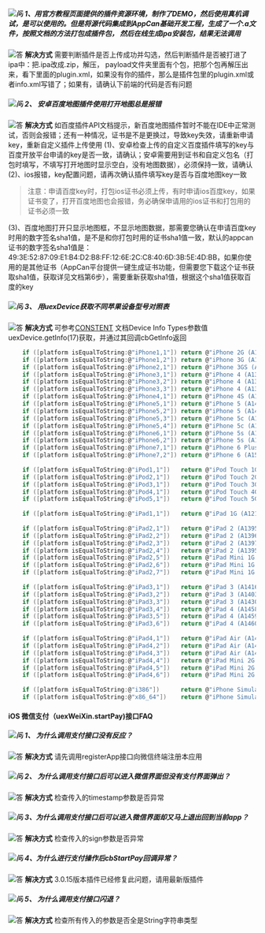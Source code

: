 ﻿ 
<h5 id="h5-1"><img src="http://appcan-download.oss-cn-beijing.aliyuncs.com/%E5%85%AC%E6%B5%8B%2Ff.png" alt="问"> 1、用官方教程页面提供的插件资源环境，制作了DEMO，然后使用真机调试，是可以使用的。但是将源代码集成到AppCan基础开发工程，生成了一个.a文件，按照文档的方法打包成插件包， 然后在线生成ipa安装包，结果无法调用</h5>   
 
![答](http://appcan-download.oss-cn-beijing.aliyuncs.com/%E5%85%AC%E6%B5%8B%2Fq.png) **解决方式**
需要判断插件是否上传成功并勾选，然后判断插件是否被打进了ipa中：把.ipa改成.zip，解压， payload文件夹里面有个包，把那个包再解压出来，看下里面的plugin.xml，如果没有你的插件，那么是插件包里的plugin.xml或者info.xml写错了；如果有，请确认下前端的代码是否有问题

<h5 id="h5-2"><a name="h5-2" class="reference-link"></a><img src="http://appcan-download.oss-cn-beijing.aliyuncs.com/%E5%85%AC%E6%B5%8B%2Ff.png" alt="问"> 2、 安卓百度地图插件使用打开地图总是报错</h5>  
 
![答](http://appcan-download.oss-cn-beijing.aliyuncs.com/%E5%85%AC%E6%B5%8B%2Fq.png) **解决方式**
如百度插件API文档提示，新百度地图插件暂时不能在IDE中正常测试，否则会报错；还有一种情况，证书是不是更换过，导致key失效，请重新申请key，重新自定义插件上传使用
(1)、安卓检查上传的自定义百度插件填写的key与百度开放平台申请的key是否一致，请确认；安卓需要用到证书和自定义包名（打包时填写，不填写打开地图时显示空白，没有地图数据），必须保持一致，请确认
(2)、ios报错，key配置问题，请再次确认插件填写key是否与百度地图key一致
   > 注意：申请百度key时，打包ios证书必须上传，有时申请ios百度key，如果证书变了，打开百度地图也会报错，务必确保申请用的ios证书和打包用的证书必须一致
   
(3)、百度地图打开只显示地图框，不显示地图数据，那需要您确认在申请百度key时用的数字签名sha1值，是不是和你打包时用的证书sha1值一致，默认的appcan证书的数字签名sha1值是：49:3E:52:87:09:E1:B4:D2:B8:FF:12:6E:2C:C8:40:6D:3B:5E:4D:BB，如果你使用的是其他证书（AppCan平台提供一键生成证书功能，但需要您下载这个证书获取sha1值，获取详见文档第6步），需要重新获取sha1值，根据这个sha1值获取百度的key

<h5 id="h5-3"><a name="h5-3" class="reference-link"></a><img src="http://appcan-download.oss-cn-beijing.aliyuncs.com/%E5%85%AC%E6%B5%8B%2Ff.png" alt="问"> 3、 用uexDevice获取不同苹果设备型号对照表</h5>  
 
![答](http://appcan-download.oss-cn-beijing.aliyuncs.com/%E5%85%AC%E6%B5%8B%2Fq.png) **解决方式**
可参考[CONSTENT](http://newdocx.appcan.cn/newdocx/docx?type=978_975 "CONSTENT") 文档Device Info Types参数值uexDevice.getInfo(17)获取，并通过其回调cbGetInfo返回
```c
    if ([platform isEqualToString:@"iPhone1,1"]) return @"iPhone 2G (A1203)";
    if ([platform isEqualToString:@"iPhone1,2"]) return @"iPhone 3G (A1241/A1324)";
    if ([platform isEqualToString:@"iPhone2,1"]) return @"iPhone 3GS (A1303/A1325)";
    if ([platform isEqualToString:@"iPhone3,1"]) return @"iPhone 4 (A1332)";
    if ([platform isEqualToString:@"iPhone3,2"]) return @"iPhone 4 (A1332)";
    if ([platform isEqualToString:@"iPhone3,3"]) return @"iPhone 4 (A1349)";
    if ([platform isEqualToString:@"iPhone4,1"]) return @"iPhone 4S (A1387/A1431)";
    if ([platform isEqualToString:@"iPhone5,1"]) return @"iPhone 5 (A1428)";
    if ([platform isEqualToString:@"iPhone5,2"]) return @"iPhone 5 (A1429/A1442)";
    if ([platform isEqualToString:@"iPhone5,3"]) return @"iPhone 5c (A1456/A1532)";
    if ([platform isEqualToString:@"iPhone5,4"]) return @"iPhone 5c (A1507/A1516/A1526/A1529)";
    if ([platform isEqualToString:@"iPhone6,1"]) return @"iPhone 5s (A1453/A1533)";
    if ([platform isEqualToString:@"iPhone6,2"]) return @"iPhone 5s (A1457/A1518/A1528/A1530)";
    if ([platform isEqualToString:@"iPhone7,1"]) return @"iPhone 6 Plus (A1522/A1524)";
    if ([platform isEqualToString:@"iPhone7,2"]) return @"iPhone 6 (A1549/A1586)";
     
    if ([platform isEqualToString:@"iPod1,1"])   return @"iPod Touch 1G (A1213)";
    if ([platform isEqualToString:@"iPod2,1"])   return @"iPod Touch 2G (A1288)";
    if ([platform isEqualToString:@"iPod3,1"])   return @"iPod Touch 3G (A1318)";
    if ([platform isEqualToString:@"iPod4,1"])   return @"iPod Touch 4G (A1367)";
    if ([platform isEqualToString:@"iPod5,1"])   return @"iPod Touch 5G (A1421/A1509)";
     
    if ([platform isEqualToString:@"iPad1,1"])   return @"iPad 1G (A1219/A1337)";
     
    if ([platform isEqualToString:@"iPad2,1"])   return @"iPad 2 (A1395)";
    if ([platform isEqualToString:@"iPad2,2"])   return @"iPad 2 (A1396)";
    if ([platform isEqualToString:@"iPad2,3"])   return @"iPad 2 (A1397)";
    if ([platform isEqualToString:@"iPad2,4"])   return @"iPad 2 (A1395+New Chip)";
    if ([platform isEqualToString:@"iPad2,5"])   return @"iPad Mini 1G (A1432)";
    if ([platform isEqualToString:@"iPad2,6"])   return @"iPad Mini 1G (A1454)";
    if ([platform isEqualToString:@"iPad2,7"])   return @"iPad Mini 1G (A1455)";
     
    if ([platform isEqualToString:@"iPad3,1"])   return @"iPad 3 (A1416)";
    if ([platform isEqualToString:@"iPad3,2"])   return @"iPad 3 (A1403)";
    if ([platform isEqualToString:@"iPad3,3"])   return @"iPad 3 (A1430)";
    if ([platform isEqualToString:@"iPad3,4"])   return @"iPad 4 (A1458)";
    if ([platform isEqualToString:@"iPad3,5"])   return @"iPad 4 (A1459)";
    if ([platform isEqualToString:@"iPad3,6"])   return @"iPad 4 (A1460)";
     
    if ([platform isEqualToString:@"iPad4,1"])   return @"iPad Air (A1474)";
    if ([platform isEqualToString:@"iPad4,2"])   return @"iPad Air (A1475)";
    if ([platform isEqualToString:@"iPad4,3"])   return @"iPad Air (A1476)";
    if ([platform isEqualToString:@"iPad4,4"])   return @"iPad Mini 2G (A1489)";
    if ([platform isEqualToString:@"iPad4,5"])   return @"iPad Mini 2G (A1490)";
    if ([platform isEqualToString:@"iPad4,6"])   return @"iPad Mini 2G (A1491)";
     
    if ([platform isEqualToString:@"i386"])      return @"iPhone Simulator";
    if ([platform isEqualToString:@"x86_64"])    return @"iPhone Simulator";

```
####  iOS 微信支付（uexWeiXin.startPay)接口FAQ

<h5 id="h5-31"><a name="h5-31" class="reference-link"></a><img src="http://appcan-download.oss-cn-beijing.aliyuncs.com/%E5%85%AC%E6%B5%8B%2Ff.png" alt="问"> 1、 为什么调用支付接口没有反应？</h5> 

 ![答](http://appcan-download.oss-cn-beijing.aliyuncs.com/%E5%85%AC%E6%B5%8B%2Fq.png) **解决方式**
请先调用registerApp接口向微信终端注册本应用
<h5 id="h5-32"><img src="http://appcan-download.oss-cn-beijing.aliyuncs.com/%E5%85%AC%E6%B5%8B%2Ff.png" alt="问"> 2、 为什么调用支付接口后可以进入微信界面但没有支付界面弹出？</h5> 

![答](http://appcan-download.oss-cn-beijing.aliyuncs.com/%E5%85%AC%E6%B5%8B%2Fq.png) **解决方式**
检查传入的timestamp参数是否异常
<h5 id="h5-33"><img src="http://appcan-download.oss-cn-beijing.aliyuncs.com/%E5%85%AC%E6%B5%8B%2Ff.png" alt="问">  3、为什么调用支付接口后可以进入微信界面却又马上退出回到当前app？</h5> 

 ![答](http://appcan-download.oss-cn-beijing.aliyuncs.com/%E5%85%AC%E6%B5%8B%2Fq.png) **解决方式**
检查传入的sign参数是否异常
<h5 id="h5-34"><img src="http://appcan-download.oss-cn-beijing.aliyuncs.com/%E5%85%AC%E6%B5%8B%2Ff.png" alt="问">  4、为什么进行支付操作后cbStartPay回调异常？</h5> 

 ![答](http://appcan-download.oss-cn-beijing.aliyuncs.com/%E5%85%AC%E6%B5%8B%2Fq.png) **解决方式**
3.0.15版本插件已经修复此问题，请用最新版插件
<h5 id="h5-35"><img src="http://appcan-download.oss-cn-beijing.aliyuncs.com/%E5%85%AC%E6%B5%8B%2Ff.png" alt="问">  5、 为什么调用支付接口闪退？</h5>

 ![答](http://appcan-download.oss-cn-beijing.aliyuncs.com/%E5%85%AC%E6%B5%8B%2Fq.png) **解决方式**
 检查所有传入的参数是否全是String字符串类型
  
 
  
